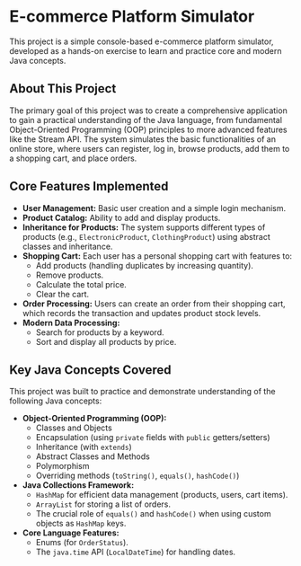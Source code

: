 # E-commerce Platform Simulator

This project is a simple console-based e-commerce platform simulator, developed as a hands-on exercise to learn and practice core and modern Java concepts.

## About This Project

The primary goal of this project was to create a comprehensive application to gain a practical understanding of the Java language, from fundamental Object-Oriented Programming (OOP) principles to more advanced features like the Stream API. The system simulates the basic functionalities of an online store, where users can register, log in, browse products, add them to a shopping cart, and place orders.



## Core Features Implemented

*   **User Management:** Basic user creation and a simple login mechanism.
*   **Product Catalog:** Ability to add and display products.
*   **Inheritance for Products:** The system supports different types of products (e.g., `ElectronicProduct`, `ClothingProduct`) using abstract classes and inheritance.
*   **Shopping Cart:** Each user has a personal shopping cart with features to:
    *   Add products (handling duplicates by increasing quantity).
    *   Remove products.
    *   Calculate the total price.
    *   Clear the cart.
*   **Order Processing:** Users can create an order from their shopping cart, which records the transaction and updates product stock levels.
*   **Modern Data Processing:**
    *   Search for products by a keyword.
    *   Sort and display all products by price.

## Key Java Concepts Covered

This project was built to practice and demonstrate understanding of the following Java concepts:

*   **Object-Oriented Programming (OOP):**
    *   Classes and Objects
    *   Encapsulation (using `private` fields with `public` getters/setters)
    *   Inheritance (with `extends`)
    *   Abstract Classes and Methods
    *   Polymorphism
    *   Overriding methods (`toString()`, `equals()`, `hashCode()`)
*   **Java Collections Framework:**
    *   `HashMap` for efficient data management (products, users, cart items).
    *   `ArrayList` for storing a list of orders.
    *   The crucial role of `equals()` and `hashCode()` when using custom objects as `HashMap` keys.
*   **Core Language Features:**
    *   Enums (for `OrderStatus`).
    *   The `java.time` API (`LocalDateTime`) for handling dates.
